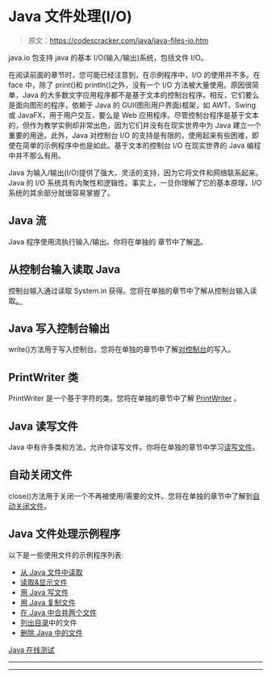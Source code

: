 # Java 文件处理(I/O)

> 原文：<https://codescracker.com/java/java-files-io.htm>

java.io 包支持 java 的基本 I/O(输入/输出)系统，包括文件 I/O。

在阅读前面的章节时，您可能已经注意到，在示例程序中，I/O 的使用并不多。在 face 中，除了 print()和 println()之外，没有一个 I/O 方法被大量使用。原因很简单，Java 的大多数文字应用程序都不是基于文本的控制台程序。相反，它们要么是面向图形的程序，依赖于 Java 的 GUI(图形用户界面)框架，如 AWT、Swing 或 JavaFX，用于用户交互，要么是 Web 应用程序。尽管控制台程序是基于文本的，但作为教学实例却非常出色，因为它们并没有在现实世界中为 Java 建立一个重要的用途。此外，Java 对控制台 I/O 的支持是有限的，使用起来有些困难，即使在简单的示例程序中也是如此。基于文本的控制台 I/O 在现实世界的 Java 编程中并不那么有用。

Java 为输入/输出(I/O)提供了强大、灵活的支持，因为它将文件和网络联系起来。Java 的 I/O 系统具有内聚性和逻辑性。事实上，一旦你理解了它的基本原理，I/O 系统的其余部分就很容易掌握了。

## Java 流

Java 程序使用流执行输入/输出。你将在单独的 章节中了解[流](/java/java-streams.htm)。

## 从控制台输入读取 Java

控制台输入通过读取 System.in 获得。您将在单独的章节中了解从控制台输入读取[。](/java/java-read-console-input.htm)

## Java 写入控制台输出

write()方法用于写入控制台。您将在单独的章节中了解[对控制台](/java/java-write-console-output.htm)的写入。

## PrintWriter 类

PrintWriter 是一个基于字符的类。您将在单独的章节中了解 [PrintWriter](/java/java-printwriter-class.htm) 。

## Java 读写文件

Java 中有许多类和方法，允许你读写文件。你将在单独的章节中学习[读写文件](/java/java-read-write-files.htm)。

## 自动关闭文件

close()方法用于关闭一个不再被使用/需要的文件。您将在单独的章节中了解到[自动关闭文件](/java/java-automatically-close-files.htm)。

## Java 文件处理示例程序

以下是一些使用文件的示例程序列表:

*   [从 Java 文件中读取](/java/program/java-program-read-file.htm)
*   [读取&显示文件](/java/program/java-program-read-and-display-file.htm)
*   [用 Java 写文件](/java/program/java-program-write-to-file.htm)
*   [用 Java 复制文件](/java/program/java-program-copy-file.htm)
*   [在 Java 中合并两个文件](/java/program/java-program-merge-two-files.htm)
*   [列出目录](/java/program/java-program-list-files-in-directory.htm)中的文件
*   [删除 Java 中的文件](/java/program/java-program-delete-file.htm)

[Java 在线测试](/exam/showtest.php?subid=1)

* * *

* * *